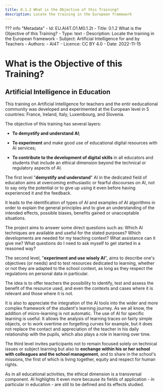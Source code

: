 ```yaml
---
title: 0.1.2 What is the Objective of this Training?
description: Locate the training in the European framework
---
```

??? info "Metadata"
    - Id: EU.AI4T.O1.M0.1.2t
    - Title: 0.1.2 What is the Objective of this Training?
    - Type: text
    - Description: Locate the training in the European framework
    - Subject: Artificial Intelligence for and by Teachers
    - Authors:
        - AI4T 
    - Licence: CC BY 4.0
    - Date: 2022-11-15


# What is the Objective of this Training?

## Artificial Intelligence in Education

This training on Artificial Intelligence for teachers and the entir eeducational community was developed and experimented at the European level in 5 countries: France, Ireland, Italy, Luxembourg, and Slovenia.

The objective of this training has several layers:

-   **To demystify and understand AI**;

-   **To experiment** and make good use of educational digital resources with AI services;

-   **To contribute to the development of digital skills** in all educators and students that include an ethical dimension beyond the technical or regulatory aspects of AI.

The first level "**demystify and understand**" AI in the dedicated field of education aims at overcoming enthusiastic or fearful discourses on AI, not to say only the potential or to give up using it even before having experienced it and the feedback.

It leads to the identification of types of AI and examples of AI algorithms in order to explain the general principles and to give an understanding of the intended effects, possible biases, benefits gained or unacceptable situations.

The project aims to answer some direct questions such as: Which AI techniques are available and useful for the stated purposes? Which developments are needed for my teaching context? What assistance can it give me? What questions do I need to ask myself to get started in a reasoned way?

The second level, "**experiment and use wisely AI**", aims to describe one's objectives (or needs) and to test resources dedicated to learning, whether or not they are adapted to the school context, as long as they respect the regulations on personal data in particular.

The idea is to offer teachers the possibility to identify, test and assess the benefit of the resource used, and even the contexts and cases where it is relevant and those where it is not.

It is also to appreciate the integration of the AI tools into the wider and more complex framework of the student's learning journey. As we all know, the addition of micro-learning is not automatic. The use of AI for specific learning is useful. It allows the analysis of learning traces on fairly simple objects, or to work overtime on forgetting curves for example, but it does not replace the contact and appreciation of the teacher in his daily relationship with the pupils, which also plays a role in learning over time.

The third level invites participants not to remain focused solely on technical issues or subject learning but also to **exchange within his or her school with colleagues and the school management**, and to share in the school's missions, the first of which is living together, equity and respect for human rights.

As in all educational activities, the ethical dimension is a transversal component. AI highlights it even more because its fields of application - in particular in education - are still to be defined and its effects studied.
